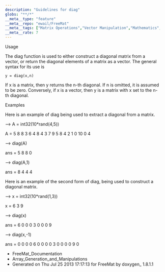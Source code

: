```yaml
---
description: "Guidelines for diag"
globs: "**/*"
__meta__type: "feature"
__meta__repo: "ewail/FreeMat"
__meta__tags: ["Matrix Operations","Vector Manipulation","Mathematics","Programming","FreeMat"]
__meta__rate: 7
---
```


 Usage

The diag function is used to either construct a diagonal
matrix from a vector, or return the diagonal elements of a
matrix as a vector. The general syntax for its use is

    y = diag(x,n)

If x is a matrix, then y returns the n-th diagonal. If n is
omitted, it is assumed to be zero. Conversely, if x is a
vector, then y is a matrix with x set to the n-th diagonal.


 Examples

Here is an example of diag being used to extract a diagonal
from a matrix.

  --> A = int32(10*rand(4,5))

  A =
    5  8  8  3  6
    4  8  4  3  7
    9  5  8  4  2
    1  0 10  0  4

  --> diag(A)

  ans =
   5
   8
   8
   0

  --> diag(A,1)

  ans =
   8
   4
   4
   4

Here is an example of the second form of diag, being used to
construct a diagonal matrix.

  --> x = int32(10*rand(1,3))

  x =
   6 3 9

  --> diag(x)

  ans =
   6 0 0
   0 3 0
   0 0 9

  --> diag(x,-1)

  ans =
   0 0 0 0
   6 0 0 0
   0 3 0 0
   0 0 9 0


* FreeMat_Documentation
* Array_Generation_and_Manipulations
* Generated on Thu Jul 25 2013 17:17:13 for FreeMat by
  doxygen_ 1.8.1.1

